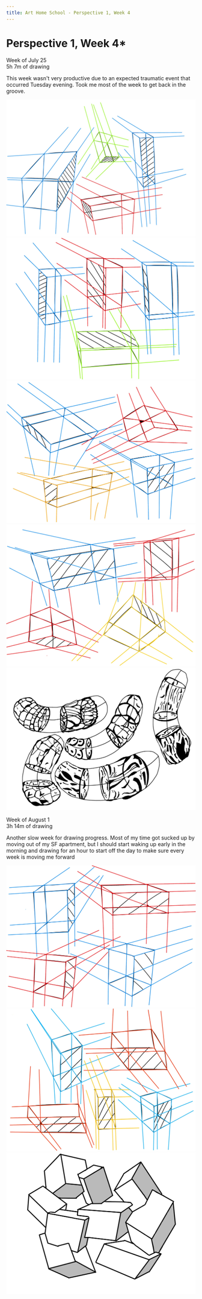 ```yaml
---
title: Art Home School - Perspective 1, Week 4
---
```


<div class="ahs-update">

# Perspective 1, Week 4*
Week of July 25 \
5h 7m of drawing

This week wasn't very productive due to an expected traumatic event that occurred Tuesday evening. Took me most of the week to get back in the groove.

<div class="ahs-pics">

![0](../img/art-home-school/perspective-1/week-4/mon-1.jpg)
![1](../img/art-home-school/perspective-1/week-4/mon-2.jpg)
![2](../img/art-home-school/perspective-1/week-4/sat-1.jpg)
![3](../img/art-home-school/perspective-1/week-4/sat-2.jpg)
![4](../img/art-home-school/perspective-1/week-4/tue-1.jpg)
</div>

Week of August 1 \
3h 14m of drawing

Another slow week for drawing progress. Most of my time got sucked up by moving out of my SF apartment, but I should start waking up early in the morning and drawing for an hour to start off the day to make sure every week is moving me forward

<div class="ahs-pics">

![0](../img/art-home-school/perspective-1/week-4/mon2-1.jpg)
![1](../img/art-home-school/perspective-1/week-4/tue2-1.jpg)
![2](../img/art-home-school/perspective-1/week-4/mon2-2.jpg)
</div>
